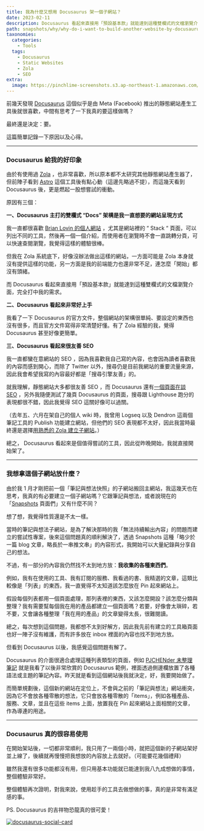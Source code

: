 ```yaml
---
title: 我為什麼又想用 Docusaurus 架一個子網站？
date: 2023-02-11
description: Docusaurus 看起來直接用「預設基本款」就能達到這種雙欄式的文檔瀏覽介面，完全打中我的需求。
path: snapshots/why/why-do-i-want-to-build-another-website-by-docusaurus
taxonomies:
  categories:
    - Tools
  tags: 
    - Docusaurus
    - Static Websites
    - Zola
    - SEO
extra:
  image: https://pinchlime-screenshots.s3.ap-northeast-1.amazonaws.com/docusaurus-social-card_WKa2xI.jpg
---
```


前幾天發現 [Docusaurus](https://docusaurus.io/) 這個似乎是由 Meta (Facebook) 推出的靜態網站產生工具後就很喜歡，中間有思考了一下我真的要這樣做嗎？

最終還是決定：要。

這篇簡單記錄一下原因以及心得。

<!-- more -->
---

### Docusaurus 給我的好印象

由於有使用過 [Zola](https://www.getzola.org/) ，也非常喜歡，所以原本都不太研究其他靜態網站產生器了，但前陣子看到 [Astro](https://astro.build/) 這個工具後有點心動（這邊先略過不提），而這幾天看到 Docusaurus 後，更是燃起一股想嘗試的衝動。

原因有三個：

**一、Docusaurus 主打的雙欄式 “Docs” 架構是我一直想要的網站呈現方式**

我一直都很喜歡 [Brian Lovin 的個人網站](https://brianlovin.com/) ，尤其是網站裡的 “ Stack “ 頁面，可以列出不同的工具，然後再一個一個介紹，而使用者在瀏覽時不會一直跳轉分頁，可以快速查閱瀏覽，我覺得這樣的體驗很棒。

但我在 Zola 系統底下，好像沒辦法做出這樣的網站，一方面可能是 Zola 本身就沒有提供這樣的功能，另一方面是我的前端能力也還非常不足，連怎麼「開始」都沒有頭緒。

而 Docusaurus 看起來直接用「預設基本款」就能達到這種雙欄式的文檔瀏覽介面，完全打中我的需求。

**二、Docusaurus 看起來非常好上手**

我看了一下 Docusaurus 的官方文件，整個網站的架構很單純、要設定的東西也沒有很多，而且官方文件寫得非常清楚好懂。有了 Zola 經驗的我，覺得 Docusaurus 甚至好像更簡單。

**三、Docusaurus 看起來很友善 SEO**

我一直都蠻在意網站的 SEO ，因為我喜歡我自己寫的內容，也會因為讀者喜歡我的內容而感到開心，而除了 Twitter 以外，搜尋仍是目前我網站的重要流量來源，因此我會希望我寫的內容最好都是「搜尋引擎友善」的。

就我理解，靜態網站大多都很友善 SEO ，而 Docusaurus 還有[一個頁面在談 SEO](https://docusaurus.io/docs/seo) ，另外我隨便測試了幾頁 Docusaurus 的頁面，搜尋跟 Lighthouse 跑分的表現都很不錯，因此我覺得 SEO 這關好像可以過關。

（去年五、六月在架自己的個人 wiki 時，我曾用 Logseq 以及 Dendron 這兩個筆記工具的 Publish 功能建立網站，但他們的 SEO 表現都不太好，因此我當時最終還是選擇[用熟悉的 Zola 建立子網站](@/blog/built-pinchlime-notes.md)。）

總之， Docusaurus 看起來是個值得嘗試的工具，因此從昨晚開始，我就直接開始架了。

---

### 我想拿這個子網站放什麼？

由於我 1 月才剛把前一個「筆記與想法快照」的子網站搬回主網站，我這幾天也在思考，我真的有必要建立一個子網站嗎？它跟筆記與想法，或者說現在的「[Snapshots](/snapshots/) 頁面們」又有什麼不同？

想了想，我覺得性質還是不太一樣。

當時的筆記與想法子網站，是為了解決那時的我「無法持續輸出內容」的問題而建立的嘗試性專案，後來這個問題真的順利解決了，透過 Snapshots 這種「略少於一篇 blog 文章，略長於一串推文串」的內容形式，我開始可以大量紀錄與分享自己的想法。

不過，有一部分的內容我仍然找不太到地方放：**我收集的各種東西們**。

例如，我有在使用的工具、我有訂閱的服務、我看過的書、我精選的文章，這類比較像是「列表」的東西，我一直覺得不太知道該怎麼放在 Pin 起來網站上。

假設每個列表都用一個頁面處理，那列表裡的東西，又該怎麼開設？該怎麼分類與整理？我有需要幫每個我在用的產品都建立一個頁面嗎？若要，好像會太瑣碎，若不要，又會讓各種整理「我在用的產品」的文章變得太長，很難閱讀。

總之，每次想到這個問題，我都想不太到好解方，因此我先前有建立的工具箱頁面也好一陣子沒有維護，而有許多放在 inbox 裡面的內容也找不到地方放。

但看到 Docusaurus 以後，我感覺這個問題有解了。

Docusaurus 的介面很適合處理這種列表類型的頁面，例如 [PJCHENder 未整理筆記](https://pjchender.dev/) 就是我看了以後非常欣賞的 Docusaurus 範例，裡面透過側邊欄放置了各種語法或主題的筆記內容。昨天就是看到這個網站後我就決定，好，我要開始做了。

而簡單規劃後，這個新的網站在定位上，不會與之前的「筆記與想法」網站衝突，因為它不會放各種零散的想法，它只會放各種零散的「items」，例如各種產品、服務、文章，並且在這些 items 上面，放置我在 Pin 起來網站上面相關的文章，作為導連的用途。

---

### Docusaurus 真的很容易使用

在開始架站後，一切都非常順利，我只用了一兩個小時，就把這個新的子網站架好並上線了，後續就再慢慢把我想放的內容放上去就好。（可能要花幾個禮拜）

雖然我還有很多功能都沒有用，但只用基本功能就已能達到我八九成想做的事情，整個體驗非常好。

整個體驗再次證明，對我來說，使用趁手的工具去做想做的事，真的是非常有滿足感的事。

PS. Docusaurus 的吉祥物恐龍真的很可愛！

<a href="https://pinchlime-screenshots.s3.ap-northeast-1.amazonaws.com/docusaurus-social-card_WKa2xI.jpg" data-fancybox data-caption="docusaurus-social-card">
  <img src="https://pinchlime-screenshots.s3.ap-northeast-1.amazonaws.com/docusaurus-social-card_WKa2xI.jpg" loading="lazy" alt="docusaurus-social-card" align="center" />
</a>